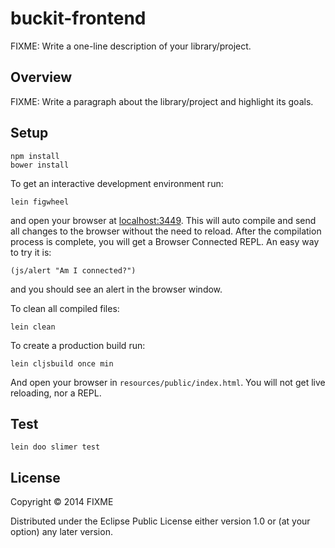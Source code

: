 # buckit-frontend

FIXME: Write a one-line description of your library/project.

## Overview

FIXME: Write a paragraph about the library/project and highlight its goals.

## Setup

```
npm install
bower install
```

To get an interactive development environment run:

    lein figwheel

and open your browser at [localhost:3449](http://localhost:3449/).
This will auto compile and send all changes to the browser without the
need to reload. After the compilation process is complete, you will
get a Browser Connected REPL. An easy way to try it is:

    (js/alert "Am I connected?")

and you should see an alert in the browser window.

To clean all compiled files:

    lein clean

To create a production build run:

    lein cljsbuild once min

And open your browser in `resources/public/index.html`. You will not
get live reloading, nor a REPL. 

## Test

```
lein doo slimer test
```

## License

Copyright © 2014 FIXME

Distributed under the Eclipse Public License either version 1.0 or (at your option) any later version.
